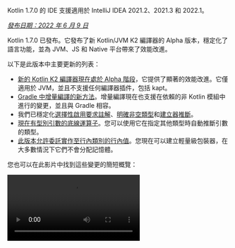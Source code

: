 [//]: # (title: Kotlin 1.7.0 有哪些新功能)

<tldr>
   <p>Kotlin 1.7.0 的 IDE 支援適用於 IntelliJ IDEA 2021.2、2021.3 和 2022.1。</p>
</tldr>

_[發布日期：2022 年 6 月 9 日](releases.md#release-details)_

Kotlin 1.7.0 已發布。它發布了新 Kotlin/JVM K2 編譯器的 Alpha 版本，穩定化了語言功能，並為 JVM、JS 和 Native 平台帶來了效能改進。

以下是此版本中主要更新的列表：

* [新的 Kotlin K2 編譯器現在處於 Alpha 階段](#new-kotlin-k2-compiler-for-the-jvm-in-alpha)，它提供了顯著的效能改進。它僅適用於 JVM，並且不支援任何編譯器插件，包括 kapt。
* [Gradle 中增量編譯的新方法](#a-new-approach-to-incremental-compilation)。增量編譯現在也支援在依賴的非 Kotlin 模組中進行的變更，並且與 Gradle 相容。
* 我們已穩定化[選擇性啟用要求註解](#stable-opt-in-requirements)、[明確非空類型](#stable-definitely-non-nullable-types)和[建立器推斷](#stable-builder-inference)。
* [現在有型別引數的底線運算子](#underscore-operator-for-type-arguments)。您可以使用它在指定其他類型時自動推斷引數的類型。
* [此版本允許委託實作至行內類別的行內值](#allow-implementation-by-delegation-to-an-inlined-value-of-an-inline-class)。您現在可以建立輕量級包裝器，在大多數情況下它們不會分配記憶體。

您也可以在此影片中找到這些變更的簡短概覽：

<video src="https://www.youtube.com/v/54WEfLKtCGk" title="Kotlin 1.7.0 有哪些新功能"/>

## 新的 Kotlin K2 編譯器現在處於 JVM 的 Alpha 階段

此 Kotlin 版本引入了新 Kotlin K2 編譯器的 **Alpha** 版本。新編譯器旨在加速新語言功能的開發，統一 Kotlin 支援的所有平台，帶來效能改進，並提供編譯器擴充的 API。

我們已經發布了一些關於我們新編譯器及其優勢的詳細說明：

* [新 Kotlin 編譯器的發展之路](https://www.youtube.com/watch?v=iTdJJq_LyoY)
* [K2 編譯器：頂層視圖](https://www.youtube.com/watch?v=db19VFLZqJM)

需要指出的是，K2 編譯器 Alpha 版本主要著重於效能改進，並且它僅適用於 JVM 專案。它不支援 Kotlin/JS、Kotlin/Native 或其他多平台專案，並且不支援任何編譯器插件，包括 [kapt](kapt.md)。

我們的基準測試顯示了在內部專案上的一些出色結果：

| 專案       | 當前 Kotlin 編譯器效能 | 新 K2 Kotlin 編譯器效能 | 效能提升 |
|---------------|--------------------------|-------------------------|------------|
| Kotlin        | 2.2 KLOC/s               | 4.8 KLOC/s              | ~ x2.2     |
| YouTrack      | 1.8 KLOC/s               | 4.2 KLOC/s              | ~ x2.3     |
| IntelliJ IDEA | 1.8 KLOC/s               | 3.9 KLOC/s              | ~ x2.2     |
| Space         | 1.2 KLOC/s               | 2.8 KLOC/s              | ~ x2.3     |

> KLOC/s 效能數字代表編譯器每秒處理數千行程式碼的數量。
>
> {style="tip"}

您可以在您的 JVM 專案中查看效能提升，並與舊編譯器的結果進行比較。要啟用 Kotlin K2 編譯器，請使用以下編譯器選項：

```bash
-Xuse-k2
```

此外，K2 編譯器[包含許多錯誤修正](https://youtrack.jetbrains.com/issues/KT?q=tag:%20FIR-preview-qa%20%23Resolved)。請注意，即使此列表中**狀態：開放**的議題實際上也已在 K2 中修復。

接下來的 Kotlin 版本將改進 K2 編譯器的穩定性並提供更多功能，敬請期待！

如果您在使用 Kotlin K2 編譯器時遇到任何效能問題，請[向我們的問題追蹤器回報](https://kotl.in/issue)。

## 語言

Kotlin 1.7.0 引入了對委託實作和型別引數新底線運算子的支援。它還穩定化了先前版本中作為預覽版引入的幾個語言功能：

* [委託實作至行內類別的行內值](#allow-implementation-by-delegation-to-an-inlined-value-of-an-inline-class)
* [型別引數的底線運算子](#underscore-operator-for-type-arguments)
* [穩定版建立器推斷](#stable-builder-inference)
* [穩定版選擇性啟用要求](#stable-opt-in-requirements)
* [穩定版明確非空類型](#stable-definitely-non-nullable-types)

### 允許委託實作至行內類別的行內值

如果您想為值或類別實例建立輕量級包裝器，則需要手動實作所有介面方法。委託實作解決了這個問題，但它在 1.7.0 之前不適用於行內類別。此限制已移除，因此您現在可以建立輕量級包裝器，在大多數情況下它們不會分配記憶體。

```kotlin
interface Bar {
    fun foo() = "foo"
}

@JvmInline
value class BarWrapper(val bar: Bar): Bar by bar

fun main() {
    val bw = BarWrapper(object: Bar {})
    println(bw.foo())
}
```

### 型別引數的底線運算子

Kotlin 1.7.0 引入了型別引數的底線運算子 `_`。您可以使用它在指定其他類型時自動推斷型別引數：

```kotlin
abstract class SomeClass<T> {
    abstract fun execute(): T
}

class SomeImplementation : SomeClass<String>() {
    override fun execute(): String = "Test"
}

class OtherImplementation : SomeClass<Int>() {
    override fun execute(): Int = 42
}

object Runner {
    inline fun <reified S: SomeClass<T>, T> run(): T {
        return S::class.java.getDeclaredConstructor().newInstance().execute()
    }
}

fun main() {
    // 因為 SomeImplementation 衍生自 SomeClass<String>，所以 T 被推斷為 String
    val s = Runner.run<SomeImplementation, _>()
    assert(s == "Test")

    // 因為 OtherImplementation 衍生自 SomeClass<Int>，所以 T 被推斷為 Int
    val n = Runner.run<OtherImplementation, _>()
    assert(n == 42)
}
```

> 您可以在變數清單中的任何位置使用底線運算子來推斷型別引數。
>
{style="note"}

### 穩定版建立器推斷

建立器推斷是一種特殊類型的型別推斷，在呼叫泛型建立器函數時非常有用。它有助於編譯器使用其 lambda 引數中其他呼叫的型別資訊來推斷呼叫的型別引數。

從 1.7.0 開始，如果常規型別推斷無法在不指定 `-Xenable-builder-inference` 編譯器選項的情況下獲得足夠的型別資訊，則建立器推斷將自動啟用，該選項在 [1.6.0 中引入](whatsnew16.md#changes-to-builder-inference)。

[了解如何編寫自訂泛型建立器](using-builders-with-builder-inference.md)。

### 穩定版選擇性啟用要求

[選擇性啟用要求](opt-in-requirements.md)現在是[穩定版](components-stability.md)，不需要額外的編譯器組態。

在 1.7.0 之前，選擇性啟用功能本身需要引數 `-opt-in=kotlin.RequiresOptIn` 以避免警告。現在不再需要此引數；但是，您仍然可以使用編譯器引數 `-opt-in` 來選擇性啟用其他註解、[一個模組](opt-in-requirements.md#opt-in-a-module)。

### 穩定版明確非空類型

在 Kotlin 1.7.0 中，明確非空類型已升級為[穩定版](components-stability.md)。它們在擴充泛型 Java 類別和介面時提供了更好的互通性。

您可以使用新語法 `T & Any` 在使用位置將泛型型別參數標記為明確非空。這種語法形式來自[交集類型](https://en.wikipedia.org/wiki/Intersection_type)的表示法，現在僅限於 `&` 左側帶有可空上限的型別參數和右側帶有非空 `Any` 的型別參數：

```kotlin
fun <T> elvisLike(x: T, y: T & Any): T & Any = x ?: y

fun main() {
    // 正常
    elvisLike<String>("", "").length
    // 錯誤：'null' 不能是非空類型的值
    elvisLike<String>("", null).length

    // 正常
    elvisLike<String?>(null, "").length
    // 錯誤：'null' 不能是非空類型的值
    elvisLike<String?>(null, null).length
}
```

在 [this KEEP](https://github.com/Kotlin/KEEP/blob/master/proposals/definitely-non-nullable-types.md) 中了解有關明確非空類型的更多資訊。

## Kotlin/JVM

此版本為 Kotlin/JVM 編譯器帶來了效能改進和一個新的編譯器選項。此外，函數式介面建構函式的可呼叫引用已變得穩定。請注意，從 1.7.0 開始，Kotlin/JVM 編譯的預設目標版本是 `1.8`。

* [編譯器效能最佳化](#compiler-performance-optimizations)
* [新編譯器選項：-Xjdk-release](#new-compiler-option-xjdk-release)
* [函數式介面建構函式的穩定可呼叫引用](#stable-callable-references-to-functional-interface-constructors)
* [已移除 JVM 目標版本 1.6](#removed-jvm-target-version-1-6)

### 編譯器效能最佳化

Kotlin 1.7.0 為 Kotlin/JVM 編譯器帶來了效能改進。根據我們的基準測試，與 Kotlin 1.6.0 相比，編譯時間[平均減少了 10%](https://youtrack.jetbrains.com/issue/KT-48233/Switching-to-JVM-IR-backend-increases-compilation-time-by-more-t#focus=Comments-27-6114542.0-0)。由於位元碼後處理的改進，大量使用行內函數的專案，例如[使用 `kotlinx.html` 的專案](https://youtrack.jetbrains.com/issue/KT-51416/Compilation-of-kotlinx-html-DSL-should-still-be-faster)，將會編譯得更快。

### 新編譯器選項：-Xjdk-release

Kotlin 1.7.0 引入了一個新的編譯器選項 `-Xjdk-release`。此選項類似於 [javac 的命令列 `--release` 選項](http://openjdk.java.net/jeps/247)。`-Xjdk-release` 選項控制目標位元碼版本，並將類別路徑中 JDK 的 API 限制為指定的 Java 版本。例如，`kotlinc -Xjdk-release=1.8` 將不允許引用 `java.lang.Module`，即使依賴項中的 JDK 版本是 9 或更高版本。

> 此選項[不保證](https://youtrack.jetbrains.com/issue/KT-29974)對每個 JDK 發行版都有效。
>
{style="note"}

請在[此 YouTrack 議題](https://youtrack.jetbrains.com/issue/KT-29974/Add-a-compiler-option-Xjdk-release-similar-to-javac-s-release-to)中留下您的回饋。

### 函數式介面建構函式的穩定可呼叫引用

函數式介面建構函式的[可呼叫引用](reflection.md#callable-references)現在是[穩定版](components-stability.md)。了解如何[遷移](fun-interfaces.md#migration-from-an-interface-with-constructor-function-to-a-functional-interface)從帶有建構函式函數的介面到使用可呼叫引用的函數式介面。

請在 [YouTrack](https://youtrack.jetbrains.com/newissue?project=kt) 中報告您發現的任何問題。

### 已移除 JVM 目標版本 1.6

Kotlin/JVM 編譯的預設目標版本是 `1.8`。`1.6` 目標已移除。

請遷移到 JVM 目標 1.8 或更高版本。了解如何更新 JVM 目標版本適用於：

* [Gradle](gradle-compiler-options.md#attributes-specific-to-jvm)
* [Maven](maven.md#attributes-specific-to-jvm)
* [命令列編譯器](compiler-reference.md#jvm-target-version)

## Kotlin/Native

Kotlin 1.7.0 包含了對 Objective-C 和 Swift 互通性的變更，並穩定化了先前版本中引入的功能。它還為新記憶體管理器帶來了效能改進以及其他更新：

* [新記憶體管理器的效能改進](#performance-improvements-for-the-new-memory-manager)
* [與 JVM 和 JS IR 後端的統一編譯器插件 ABI](#unified-compiler-plugin-abi-with-jvm-and-js-ir-backends)
* [支援獨立 Android 可執行檔](#support-for-standalone-android-executables)
* [與 Swift async/await 的互通性：返回 Void 而不是 KotlinUnit](#interop-with-swift-async-await-returning-void-instead-of-kotlinunit)
* [禁止透過 Objective-C 橋接器傳遞未宣告的例外](#prohibited-undeclared-exceptions-through-objective-c-bridges)
* [改進的 CocoaPods 整合](#improved-cocoapods-integration)
* [覆寫 Kotlin/Native 編譯器下載 URL](#overriding-the-kotlin-native-compiler-download-url)

### 新記憶體管理器的效能改進

> 新的 Kotlin/Native 記憶體管理器處於 [Alpha](components-stability.md) 階段。
> 它可能在未來發生不相容的變更並需要手動遷移。
> 我們非常感謝您在 [YouTrack](https://youtrack.jetbrains.com/issue/KT-48525) 中提供回饋。
>
{style="note"}

新記憶體管理器仍處於 Alpha 階段，但它正在成為[穩定版](components-stability.md)。此版本為新記憶體管理器帶來了顯著的效能改進，尤其是在垃圾回收 (GC) 方面。具體來說，在 [1.6.20 中引入](whatsnew1620.md)的清掃階段並行實作現在預設啟用。這有助於減少應用程式因 GC 暫停的時間。新的 GC 排程器在選擇 GC 頻率方面表現更好，尤其對於較大的堆。

此外，我們特別優化了偵錯二進位檔，確保在記憶體管理器的實作程式碼中使用了適當的優化等級和連結時優化。這有助於我們在基準測試中將偵錯二進位檔的執行時間提高了約 30%。

嘗試在您的專案中使用新的記憶體管理器，看看它是如何運作的，並在 [YouTrack](https://youtrack.jetbrains.com/issue/KT-48525) 中與我們分享您的回饋。

### 與 JVM 和 JS IR 後端的統一編譯器插件 ABI

從 Kotlin 1.7.0 開始，Kotlin 多平台 Gradle 插件預設使用 Kotlin/Native 的可嵌入編譯器 Jar。此[功能在 1.6.0 中作為實驗性功能宣布](whatsnew16.md#unified-compiler-plugin-abi-with-jvm-and-js-ir-backends)，現在它已穩定且可使用。

這項改進對於函式庫作者來說非常方便，因為它改進了編譯器插件開發體驗。在此版本之前，您必須為 Kotlin/Native 提供單獨的構件，但現在您可以為 Native 和其他支援的平台使用相同的編譯器插件構件。

> 此功能可能需要插件開發人員對其現有插件採取遷移步驟。
>
> 了解如何在此 [YouTrack 議題](https://youtrack.jetbrains.com/issue/KT-48595)中準備您的插件以進行更新。
>
{style="warning"}

### 支援獨立 Android 可執行檔

Kotlin 1.7.0 為為 Android Native 目標產生標準可執行檔提供了全面支援。它[在 1.6.20 中引入](whatsnew1620.md#support-for-standalone-android-executables)，現在預設啟用。

如果您想回復到 Kotlin/Native 產生共用函式庫的先前行為，請使用以下設定：

```kotlin
binaryOptions["androidProgramType"] = "nativeActivity"
```

### 與 Swift async/await 的互通性：返回 Void 而不是 KotlinUnit

Kotlin `suspend` 函數現在在 Swift 中返回 `Void` 類型而不是 `KotlinUnit`。這是與 Swift 的 `async`/`await` 互通性改進的結果。此功能[在 1.6.20 中引入](whatsnew1620.md#interop-with-swift-async-await-returning-void-instead-of-kotlinunit)，此版本預設啟用此行為。

您不再需要使用 `kotlin.native.binary.unitSuspendFunctionObjCExport=proper` 屬性來為此類函數返回正確的類型。

### 禁止透過 Objective-C 橋接器傳遞未宣告的例外

當您從 Swift/Objective-C 程式碼呼叫 Kotlin 程式碼（反之亦然），並且此程式碼拋出例外時，它應該由發生例外的程式碼處理，除非您明確允許透過適當的轉換在語言之間轉發例外（例如，使用 `@Throws` 註解）。

以前，Kotlin 有另一種無意中的行為，即未宣告的例外在某些情況下可能會從一種語言「洩漏」到另一種語言。Kotlin 1.7.0 修復了這個問題，現在此類情況會導致程式終止。

因此，例如，如果您在 Kotlin 中有一個 `{ throw Exception() }` lambda 並從 Swift 中呼叫它，在 Kotlin 1.7.0 中，一旦例外到達 Swift 程式碼，它將立即終止。在以前的 Kotlin 版本中，此類例外可能會洩漏到 Swift 程式碼。

`@Throws` 註解繼續像以前一樣工作。

### 改進的 CocoaPods 整合

從 Kotlin 1.7.0 開始，如果您想在專案中整合 CocoaPods，您不再需要安裝 `cocoapods-generate` 插件。

以前，您需要安裝 CocoaPods 依賴管理器和 `cocoapods-generate` 插件才能使用 CocoaPods，例如，在 Kotlin 多平台行動專案中處理 [iOS 依賴項](https://www.jetbrains.com/help/kotlin-multiplatform-dev/multiplatform-ios-dependencies.html#with-cocoapods)。

現在設定 CocoaPods 整合更容易，我們解決了 `cocoapods-generate` 無法安裝在 Ruby 3 及更高版本上的問題。現在也支援在 Apple M1 上運作更好的最新 Ruby 版本。

了解如何設定[初始 CocoaPods 整合](https://www.jetbrains.com/help/kotlin-multiplatform-dev/multiplatform-cocoapods-overview.html#set-up-an-environment-to-work-with-cocoapods)。

### 覆寫 Kotlin/Native 編譯器下載 URL

從 Kotlin 1.7.0 開始，您可以自訂 Kotlin/Native 編譯器的下載 URL。當 CI 上的外部連結被禁止時，這非常有用。

要覆寫預設基本 URL `https://download.jetbrains.com/kotlin/native/builds`，請使用以下 Gradle 屬性：

```none
kotlin.native.distribution.baseDownloadUrl=https://example.com
```

> 下載器會將原生版本和目標作業系統附加到此基本 URL，以確保它下載實際的編譯器發行版。
>
{style="note"}

## Kotlin/JS

Kotlin/JS 正在對 [JS IR 編譯器後端](js-ir-compiler.md)進行進一步改進，以及其他可以改善您的開發體驗的更新：

* [新 IR 後端的效能改進](#performance-improvements-for-the-new-ir-backend)
* [使用 IR 時成員名稱的最小化](#minification-for-member-names-when-using-ir)
* [透過 IR 後端中的 polyfills 支援舊版瀏覽器](#support-for-older-browsers-via-polyfills-in-the-ir-backend)
* [從 js 表達式動態載入 JavaScript 模組](#dynamically-load-javascript-modules-from-js-expressions)
* [為 JavaScript 測試執行器指定環境變數](#specify-environment-variables-for-javascript-test-runners)

### 新 IR 後端的效能改進

此版本有一些主要的更新，應能改善您的開發體驗：

* Kotlin/JS 的增量編譯效能已顯著改進。構建 JS 專案所需時間更少。現在，在許多情況下，增量重建的效能應該與舊版後端大致相同。
* Kotlin/JS 最終捆綁包所需空間更少，因為我們顯著縮小了最終構件的大小。我們測量了某些大型專案的生產捆綁包大小比舊版後端減少了高達 20%。
* 介面的類型檢查已數量級地改進。
* Kotlin 產生更高品質的 JS 程式碼。

### 使用 IR 時成員名稱的最小化

Kotlin/JS IR 編譯器現在利用其關於 Kotlin 類別和函數之間關係的內部資訊，應用更有效的最小化，縮短函數、屬性和類別的名稱。這會縮小最終捆綁的應用程式。

這種最小化類型在您以生產模式構建 Kotlin/JS 應用程式時自動應用，並且預設啟用。要禁用成員名稱最小化，請使用 `-Xir-minimized-member-names` 編譯器標誌：

```kotlin
kotlin {
    js(IR) {
        compilations.all {
            compileKotlinTask.kotlinOptions.freeCompilerArgs += listOf("-Xir-minimized-member-names=false")
        }
    }
}
```

### 透過 IR 後端中的 polyfills 支援舊版瀏覽器

Kotlin/JS 的 IR 編譯器後端現在包含與舊版後端相同的 polyfills。這使得使用新編譯器編譯的程式碼可以在不支援 Kotlin 標準函式庫使用的所有 ES2015 方法的舊版瀏覽器中執行。只有專案實際使用的那些 polyfills 會包含在最終捆綁包中，這最大限度地減少了它們對捆綁包大小的潛在影響。

此功能在使用 IR 編譯器時預設啟用，您無需進行配置。

### 從 js 表達式動態載入 JavaScript 模組

在使用 JavaScript 模組時，大多數應用程式使用靜態導入，其使用已透過 [JavaScript 模組整合](js-modules.md)涵蓋。然而，Kotlin/JS 缺少一種機制來在應用程式中於執行時動態載入 JavaScript 模組。

從 Kotlin 1.7.0 開始，JavaScript 的 `import` 陳述式在 `js` 區塊中得到支援，允許您在執行時動態將套件引入您的應用程式：

```kotlin
val myPackage = js("import('my-package')")
```

### 為 JavaScript 測試執行器指定環境變數

為了調整 Node.js 套件解析或將外部資訊傳遞給 Node.js 測試，您現在可以指定 JavaScript 測試執行器使用的環境變數。要定義環境變數，請在建置腳本的 `testTask` 區塊中使用帶有鍵值對的 `environment()` 函數：

```kotlin
kotlin {
    js {
        nodejs {
            testTask {
                environment("key", "value")
            }
        }
    }
}
```

## 標準函式庫

在 Kotlin 1.7.0 中，標準函式庫收到了一系列變更和改進。它們引入了新功能，穩定化了實驗性功能，並統一了 Native、JS 和 JVM 命名捕獲群組的支援：

* [min() 和 max() 集合函數返回非空值](#min-and-max-collection-functions-return-as-non-nullable)
* [特定索引處的正規表達式匹配](#regular-expression-matching-at-specific-indices)
* [擴展對先前語言和 API 版本的支援](#extended-support-for-previous-language-and-api-versions)
* [透過反射存取註解](#access-to-annotations-via-reflection)
* [穩定版深度遞迴函數](#stable-deep-recursive-functions)
* [基於行內類別的預設時間來源時間標記](#time-marks-based-on-inline-classes-for-default-time-source)
* [Java Optional 的新實驗性擴展函數](#new-experimental-extension-functions-for-java-optionals)
* [JS 和 Native 中對命名捕獲群組的支援](#support-for-named-capturing-groups-in-js-and-native)

### min() 和 max() 集合函數返回非空值

在 [Kotlin 1.4.0](whatsnew14.md) 中，我們將 `min()` 和 `max()` 集合函數重新命名為 `minOrNull()` 和 `maxOrNull()`。這些新名稱更好地反映了它們的行為 — 如果接收器集合為空則返回 null。它還有助於使函數行為與整個 Kotlin 集合 API 中使用的命名慣例保持一致。

`minBy()`、`maxBy()`、`minWith()` 和 `maxWith()` 也是如此，它們都在 Kotlin 1.4.0 中獲得了其 *OrNull() 同義詞。受此變更影響的舊函數已逐步棄用。

Kotlin 1.7.0 重新引入了原始函數名稱，但帶有非空返回類型。新的 `min()`、`max()`、`minBy()`、`maxBy()`、`minWith()` 和 `maxWith()` 函數現在嚴格返回集合元素或拋出例外。

```kotlin
fun main() {
    val numbers = listOf<Int>()
    println(numbers.maxOrNull()) // "null"
    println(numbers.max()) // "Exception in... Collection is empty."
}
```

### 特定索引處的正規表達式匹配

在 [1.5.30 中引入](whatsnew1530.md#matching-with-regex-at-a-particular-position)的 `Regex.matchAt()` 和 `Regex.matchesAt()` 函數現在是穩定版。它們提供了一種檢查正規表達式是否在 `String` 或 `CharSequence` 中的特定位置具有精確匹配的方法。

`matchesAt()` 檢查匹配並返回布林結果：

```kotlin
fun main() {
    val releaseText = "Kotlin 1.7.0 is on its way!"
    // 正規表達式：一位數字，點，一位數字，點，一位或多位數字
    val versionRegex = "\\d[.]\\d[.]\\d+".toRegex()

    println(versionRegex.matchesAt(releaseText, 0)) // "false"
    println(versionRegex.matchesAt(releaseText, 7)) // "true"
}
```

`matchAt()` 如果找到匹配則返回匹配，否則返回 `null`：

```kotlin
fun main() {
    val releaseText = "Kotlin 1.7.0 is on its way!"
    val versionRegex = "\\d[.]\\d[.]\\d+".toRegex()

    println(versionRegex.matchAt(releaseText, 0)) // "null"
    println(versionRegex.matchAt(releaseText, 7)?.value) // "1.7.0"
}
```

我們非常感謝您對此 [YouTrack 議題](https://youtrack.jetbrains.com/issue/KT-34021)的回饋。

### 擴展對先前語言和 API 版本的支援

為了支援函式庫作者開發旨在可在廣泛的舊版 Kotlin 中使用的函式庫，並解決主要 Kotlin 版本發布頻率增加的問題，我們擴展了對先前語言和 API 版本的支援。

透過 Kotlin 1.7.0，我們支援三個而不是兩個先前的語言和 API 版本。這意味著 Kotlin 1.7.0 支援開發目標為 Kotlin 1.4.0 或更低版本的函式庫。有關向下相容性的更多資訊，請參閱[相容性模式](compatibility-modes.md)。

### 透過反射存取註解

首次[在 1.6.0 中引入](whatsnew16.md#repeatable-annotations-with-runtime-retention-for-1-8-jvm-target)的 [`KAnnotatedElement.findAnnotations()`](https://kotlinlang.org/api/latest/jvm/stdlib/kotlin.reflect.full/find-annotations.html) 擴展函數現在是[穩定版](components-stability.md)。這個[反射](reflection.md)函數返回元素上給定類型的所有註解，包括單獨應用和重複的註解。

```kotlin
@Repeatable
annotation class Tag(val name: String)

@Tag("First Tag")
@Tag("Second Tag")
fun taggedFunction() {
    println("I'm a tagged function!")
}

fun main() {
    val x = ::taggedFunction
    val foo = x as KAnnotatedElement
    println(foo.findAnnotations<Tag>()) // [@Tag(name=First Tag), @Tag(name=Second Tag)]
}
```

### 穩定版深度遞迴函數

深度遞迴函數自 [Kotlin 1.4.0](https://blog.jetbrains.com/kotlin/2020/07/kotlin-1-4-rc-debugging-coroutines/#Defining_deep_recursive_functions_using_coroutines) 以來一直作為實驗性功能提供，現在它們在 Kotlin 1.7.0 中是[穩定版](components-stability.md)。使用 `DeepRecursiveFunction`，您可以定義一個將其堆疊保留在堆上而不是使用實際呼叫堆疊的函數。這允許您執行非常深的遞迴計算。要呼叫深度遞迴函數，請 `invoke` 它。

在此範例中，深度遞迴函數用於遞迴計算二元樹的深度。即使此範例函數遞迴呼叫自身 100,000 次，也不會拋出 `StackOverflowError`：

```kotlin
class Tree(val left: Tree?, val right: Tree?)

val calculateDepth = DeepRecursiveFunction<Tree?, Int> { t ->
    if (t == null) 0 else maxOf(
        callRecursive(t.left),
        callRecursive(t.right)
    ) + 1
}

fun main() {
    // 產生深度為 100_000 的樹
    val deepTree = generateSequence(Tree(null, null)) { prev ->
        Tree(prev, null)
    }.take(100_000).last()

    println(calculateDepth(deepTree)) // 100000
}
```

考慮在您的程式碼中使用深度遞迴函數，如果您的遞迴深度超過 1000 次呼叫。

### 基於行內類別的預設時間來源時間標記

Kotlin 1.7.0 透過將 `TimeSource.Monotonic` 返回的時間標記變更為行內值類別來改進時間測量功能的效能。這意味著呼叫 `markNow()`、`elapsedNow()`、`measureTime()` 和 `measureTimedValue()` 等函數不會為其 `TimeMark` 實例分配包裝器類別。特別是當測量屬於熱路徑的程式碼片段時，這有助於最大程度地減少測量對效能的影響：

```kotlin
@OptIn(ExperimentalTime::class)
fun main() {
    val mark = TimeSource.Monotonic.markNow() // 返回的 `TimeMark` 是行內類別
    val elapsedDuration = mark.elapsedNow()
}
```

> 此最佳化僅在靜態已知取得 `TimeMark` 的時間來源為 `TimeSource.Monotonic` 時才可用。
>
{style="note"}

### Java Optional 的新實驗性擴展函數

Kotlin 1.7.0 附帶了新的便利函數，可簡化在 Java 中使用 `Optional` 類別。這些新函數可用於解包和轉換 JVM 上的可選物件，並有助於使 Java API 的使用更簡潔。

`getOrNull()`、`getOrDefault()` 和 `getOrElse()` 擴展函數允許您在 `Optional` 存在時獲取其值。否則，您將分別獲得 `null`、預設值或由函數返回的值：

```kotlin
val presentOptional = Optional.of("I'm here!")

println(presentOptional.getOrNull())
// "I'm here!"

val absentOptional = Optional.empty<String>()

println(absentOptional.getOrNull())
// null
println(absentOptional.getOrDefault("Nobody here!"))
// "Nobody here!"
println(absentOptional.getOrElse {
    println("Optional was absent!")
    "Default value!"
})
// "Optional was absent!"
// "Default value!"
```

`toList()`、`toSet()` 和 `asSequence()` 擴展函數將存在的 `Optional` 值轉換為列表、集合或序列，否則返回空集合。`toCollection()` 擴展函數將 `Optional` 值附加到已存在的目標集合：

```kotlin
val presentOptional = Optional.of("I'm here!")
val absentOptional = Optional.empty<String>()
println(presentOptional.toList() + "," + absentOptional.toList())
// ["I'm here!"], []
println(presentOptional.toSet() + "," + absentOptional.toSet())
// ["I'm here!"], []
val myCollection = mutableListOf<String>()
absentOptional.toCollection(myCollection)
println(myCollection)
// []
presentOptional.toCollection(myCollection)
println(myCollection)
// ["I'm here!"]
val list = listOf(presentOptional, absentOptional).flatMap { it.asSequence() }
println(list)
// ["I'm here!"]
```

這些擴展函數在 Kotlin 1.7.0 中作為實驗性功能引入。您可以在 [this KEEP](https://github.com/Kotlin/KEEP/pull/291) 中了解有關 `Optional` 擴展的更多資訊。一如既往，我們歡迎您在 [Kotlin 問題追蹤器](https://kotl.in/issue)中提供回饋。

### JS 和 Native 中對命名捕獲群組的支援

從 Kotlin 1.7.0 開始，命名捕獲群組不僅在 JVM 上受支援，而且在 JS 和 Native 平台上也受支援。

要為捕獲群組命名，請在您的正規表達式中使用 `(?<name>group)` 語法。要獲取群組匹配的文本，請呼叫新引入的 [`MatchGroupCollection.get()`](https://kotlinlang.org/api/latest/jvm/stdlib/kotlin.text/get.html) 函數並傳遞群組名稱。

#### 按名稱檢索匹配群組值

考慮這個用於匹配城市座標的範例。要獲取正規表達式匹配的群組集合，請使用 [`groups`](https://kotlinlang.org/api/latest/jvm/stdlib/kotlin.text/-match-result/groups.html)。比較按其編號 (索引) 和按其名稱使用 `value` 檢索群組內容：

```kotlin
fun main() {
    val regex = "\\b(?<city>[A-Za-z\\s]+),\\s(?<state>[A-Z]{2}):\\s(?<areaCode>[0-9]{3})\\b".toRegex()
    val input = "Coordinates: Austin, TX: 123"
    val match = regex.find(input)!!
    println(match.groups["city"]?.value) // "Austin" — 按名稱
    println(match.groups[2]?.value) // "TX" — 按編號
}
```

#### 命名反向引用

您現在還可以在反向引用群組時使用群組名稱。反向引用匹配之前由捕獲群組匹配的相同文本。為此，請在您的正規表達式中使用 `\k<name>` 語法：

```kotlin
fun backRef() {
    val regex = "(?<title>\\w+), yes \\k<title>".toRegex()
    val match = regex.find("Do you copy? Sir, yes Sir!")!!
    println(match.value) // "Sir, yes Sir"
    println(match.groups["title"]?.value) // "Sir"
}
```

#### 替換表達式中的命名群組

命名群組引用可用於替換表達式。考慮 [`replace()`](https://kotlinlang.org/api/latest/jvm/stdlib/kotlin.text/-regex/replace.html) 函數，它將輸入中指定正規表達式的所有出現替換為替換表達式，以及 [`replaceFirst()`](https://kotlinlang.org/api/latest/jvm/stdlib/kotlin.text/-regex/replace-first.html) 函數，它僅替換第一個匹配。

替換字串中 `${name}` 的出現將替換為與帶指定名稱的捕獲群組對應的子序列。您可以比較按名稱和索引的群組引用中的替換：

```kotlin
fun dateReplace() {
    val dateRegex = Regex("(?<dd>\\d{2})-(?<mm>\\d{2})-(?<yyyy>\\d{4})")
    val input = "Date of birth: 27-04-2022"
    println(dateRegex.replace(input, "\${yyyy}-\${mm}-\${dd}")) // "Date of birth: 2022-04-27" — 按名稱
    println(dateRegex.replace(input, "\$3-\$2-\$1")) // "Date of birth: 2022-04-27" — 按編號
}
```

## Gradle

此版本引入了新的建置報告、對 Gradle 插件變體的支援、kapt 中的新統計資料等等：

* [增量編譯的新方法](#a-new-approach-to-incremental-compilation)
* [追蹤編譯器效能的新建置報告](#build-reports-for-kotlin-compiler-tasks)
* [Gradle 和 Android Gradle 插件的最低支援版本變更](#bumping-minimum-supported-versions)
* [支援 Gradle 插件變體](#support-for-gradle-plugin-variants)
* [Kotlin Gradle 插件 API 中的更新](#updates-in-the-kotlin-gradle-plugin-api)
* [透過插件 API 提供 sam-with-receiver 插件](#the-sam-with-receiver-plugin-is-available-via-the-plugins-api)
* [編譯任務中的變更](#changes-in-compile-tasks)
* [kapt 中每個註解處理器產生檔案的新統計資料](#statistics-of-generated-files-by-each-annotation-processor-in-kapt)
* [kotlin.compiler.execution.strategy 系統屬性的棄用](#deprecation-of-the-kotlin-compiler-execution-strategy-system-property)
* [移除棄用選項、方法和插件](#removal-of-deprecated-options-methods-and-plugins)

### 增量編譯的新方法

> 增量編譯的新方法是[實驗性](components-stability.md)的。它可能隨時被移除或更改。
> 需要選擇性啟用 (請參閱下面的詳細資訊)。我們鼓勵您僅將其用於評估目的，我們非常感謝您在 [YouTrack](https://youtrack.jetbrains.com/issues/KT) 中提供回饋。
>
{style="warning"}

在 Kotlin 1.7.0 中，我們重新設計了跨模組變更的增量編譯。現在，增量編譯也支援在依賴的非 Kotlin 模組中進行的變更，並且與 [Gradle 建置快取](https://docs.gradle.org/current/userguide/build_cache.html)相容。編譯避免的支援也得到了改進。

如果您使用建置快取或經常在非 Kotlin Gradle 模組中進行變更，我們預計您將從這種新方法中獲得最顯著的效益。我們對 `kotlin-gradle-plugin` 模組的 Kotlin 專案測試顯示，快取命中後的變更改進超過 80%。

要嘗試這種新方法，請在 `gradle.properties` 中設定以下選項：

```none
kotlin.incremental.useClasspathSnapshot=true
```

> 增量編譯的新方法目前僅適用於 Gradle 建置系統中的 JVM 後端。
>
{style="note"}

在[這篇部落格文章](https://blog.jetbrains.com/kotlin/2022/07/a-new-approach-to-incremental-compilation-in-kotlin/)中了解增量編譯新方法的底層實作方式。

我們的計劃是穩定化這項技術並新增對其他後端（例如 JS）和建置系統的支援。我們非常感謝您在 [YouTrack](https://youtrack.jetbrains.com/issues/KT) 中報告您在此編譯方案中遇到的任何問題或奇怪行為。謝謝！

Kotlin 團隊非常感謝 [Ivan Gavrilovic](https://github.com/gavra0)、[Hung Nguyen](https://github.com/hungvietnguyen)、[Cédric Champeau](https://github.com/melix) 和其他外部貢獻者的幫助。

### 追蹤編譯器效能的新建置報告

> Kotlin 建置報告是[實驗性](components-stability.md)的。它們可能隨時被移除或更改。
> 需要選擇性啟用 (請參閱下面的詳細資訊)。僅將它們用於評估目的。我們非常感謝您在 [YouTrack](https://youtrack.jetbrains.com/issues/KT) 中提供對它們的回饋。
>
{style="warning"}

Kotlin 1.7.0 引入了有助於追蹤編譯器效能的建置報告。報告包含不同編譯階段的持續時間以及編譯無法增量的原因。

當您想調查編譯器任務的問題時，建置報告非常有用，例如：

* 當 Gradle 建置耗時過多，並且您想了解效能不佳的根本原因時。
* 當同一專案的編譯時間不同，有時需要幾秒鐘，有時需要幾分鐘時。

要啟用建置報告，請在 `gradle.properties` 中宣告儲存建置報告輸出的位置：

```none
kotlin.build.report.output=file
```

以下值（及其組合）可用：

* `file` 將建置報告儲存在本機檔案中。
* `build_scan` 將建置報告儲存在 [build scan](https://scans.gradle.com/) 的 `custom values` 部分。

  > Gradle Enterprise 插件限制自訂值的數量及其長度。在大型專案中，某些值可能會遺失。
  >
  {style="note"}

* `http` 使用 HTTP(S) 發佈建置報告。POST 方法以 JSON 格式傳送指標。資料可能會因版本而異。您可以在 [Kotlin 儲存庫](https://github.com/JetBrains/kotlin/blob/master/libraries/tools/kotlin-gradle-plugin/src/common/kotlin/org/jetbrains/kotlin/gradle/report/data/GradleCompileStatisticsData.kt)中查看傳送資料的當前版本。

有兩種常見情況，分析長時間執行編譯的建置報告可以幫助您解決：

* 建置不是增量的。分析原因並解決潛在問題。
* 建置是增量的，但耗時過多。嘗試重新組織原始碼檔案 — 分割大檔案，將單獨的類別儲存在不同檔案中，重構大型類別，在不同檔案中宣告頂層函數等等。

在[這篇部落格文章](https://blog.jetbrains.com/kotlin/2022/06/introducing-kotlin-build-reports/)中了解有關新建置報告的更多資訊。

歡迎您嘗試在您的基礎設施中使用建置報告。如果您有任何回饋，遇到任何問題，或想提出改進建議，請隨時在我們的[問題追蹤器](https://youtrack.jetbrains.com/newIssue)中報告。謝謝！

### Gradle 和 Android Gradle 插件的最低支援版本變更

從 Kotlin 1.7.0 開始，最低支援的 Gradle 版本是 6.7.1。我們不得不[提高版本](https://youtrack.jetbrains.com/issue/KT-49733/Bump-minimal-supported-Gradle-version-to-6-7-1)以支援 [Gradle 插件變體](#support-for-gradle-plugin-variants)和新的 Gradle API。未來，由於 Gradle 插件變體功能，我們不應該再像以前那樣頻繁地提高最低支援版本。

此外，最低支援的 Android Gradle 插件版本現在是 3.6.4。

### 支援 Gradle 插件變體

Gradle 7.0 為 Gradle 插件作者引入了一項新功能 — [帶變體的插件](https://docs.gradle.org/7.0/userguide/implementing_gradle_plugins.html#plugin-with-variants)。此功能使得在新增對新 Gradle 功能的支援的同時，更容易維護與 7.1 以下 Gradle 版本的相容性。了解有關 [Gradle 中變體選擇](https://docs.gradle.org/current/userguide/variant_model.html)的更多資訊。

透過 Gradle 插件變體，我們可以為不同的 Gradle 版本發布不同的 Kotlin Gradle 插件變體。目標是在 `main` 變體中支援基本 Kotlin 編譯，這對應於 Gradle 的最舊支援版本。每個變體將具有來自相應版本的 Gradle 功能實作。最新的變體將支援最廣泛的 Gradle 功能集。透過這種方法，我們可以擴展對功能有限的舊版 Gradle 的支援。

目前，Kotlin Gradle 插件只有兩種變體：

* `main` 適用於 Gradle 6.7.1–6.9.3 版
* `gradle70` 適用於 Gradle 7.0 及更高版本

在未來的 Kotlin 版本中，我們可能會增加更多。

要檢查您的建置使用哪個變體，請啟用 [`--info` 記錄級別](https://docs.gradle.org/current/userguide/logging.html#sec:choosing_a_log_level)並在輸出中查找以 `Using Kotlin Gradle plugin` 開頭的字串，例如 `Using Kotlin Gradle plugin main variant`。

> 以下是一些 Gradle 中變體選擇已知問題的解決方法：
> * [pluginManagement 中的 ResolutionStrategy 不適用於多變體插件](https://github.com/gradle/gradle/issues/20545)
> * [當插件作為 `buildSrc` 通用依賴項添加時，插件變體被忽略](https://github.com/gradle/gradle/issues/20847)
>
{style="note"}

請在[此 YouTrack 議題](https://youtrack.jetbrains.com/issue/KT-49227/Support-Gradle-plugins-variants)中留下您的回饋。

### Kotlin Gradle 插件 API 中的更新

Kotlin Gradle 插件 API 構件收到了一些改進：

* 新增了帶有使用者可配置輸入的 Kotlin/JVM 和 Kotlin/kapt 任務的介面。
* 新增了 `KotlinBasePlugin` 介面，所有 Kotlin 插件都繼承自它。當您想在應用任何 Kotlin Gradle 插件（JVM、JS、多平台、Native 和其他平台）時觸發一些組態動作時，請使用此介面：

  ```kotlin
  project.plugins.withType<org.jetbrains.kotlin.gradle.plugin.KotlinBasePlugin>() {
      // 在此處配置您的動作
  }
  ```
  您可以[在此 YouTrack 議題](https://youtrack.jetbrains.com/issue/KT-48008/Consider-offering-a-KotlinBasePlugin)中留下關於 `KotlinBasePlugin` 的回饋。

* 我們為 Android Gradle 插件奠定了基礎，以便在自身內部配置 Kotlin 編譯，這意味著您無需將 Kotlin Android Gradle 插件新增到您的建置中。
  請關注 [Android Gradle 插件發布公告](https://developer.android.com/studio/releases/gradle-plugin)以了解新增的支援並嘗試一下！

### 透過插件 API 提供 sam-with-receiver 插件

[sam-with-receiver 編譯器插件](sam-with-receiver-plugin.md)現在可透過 [Gradle 插件 DSL](https://docs.gradle.org/current/userguide/plugins.html#sec:plugins_block) 取得：

```kotlin
plugins {
    id("org.jetbrains.kotlin.plugin.sam.with.receiver") version "$kotlin_version"
}
```

### 編譯任務中的變更

此版本中編譯任務收到了大量變更：

* Kotlin 編譯任務不再繼承 Gradle 的 `AbstractCompile` 任務。它們僅繼承 `DefaultTask`。
* `AbstractCompile` 任務具有 `sourceCompatibility` 和 `targetCompatibility` 輸入。由於不再繼承 `AbstractCompile` 任務，這些輸入在 Kotlin 使用者腳本中不再可用。
* `SourceTask.stableSources` 輸入不再可用，您應該使用 `sources` 輸入。`setSource(...)` 方法仍然可用。
* 所有編譯任務現在都使用 `libraries` 輸入來表示編譯所需的函式庫列表。`KotlinCompile` 任務仍然具有棄用的 Kotlin 屬性 `classpath`，該屬性將在未來版本中移除。
* 編譯任務仍然實作 `PatternFilterable` 介面，該介面允許過濾 Kotlin 原始碼。`sourceFilesExtensions` 輸入已移除，改為使用 `PatternFilterable` 方法。
* 棄用的 `Gradle destinationDir: File` 輸出已替換為 `destinationDirectory: DirectoryProperty` 輸出。
* Kotlin/Native `AbstractNativeCompile` 任務現在繼承 `AbstractKotlinCompileTool` 基底類別。這是將 Kotlin/Native 建置工具整合到所有其他工具的初步步驟。

請在[此 YouTrack 議題](https://youtrack.jetbrains.com/issue/KT-32805)中留下您的回饋。

### kapt 中每個註解處理器產生檔案的新統計資料

`kotlin-kapt` Gradle 插件已經[報告每個處理器的效能統計資料](https://github.com/JetBrains/kotlin/pull/4280)。從 Kotlin 1.7.0 開始，它還可以報告每個註解處理器產生檔案數量的統計資料。

這對於追蹤建置中是否存在未使用的註解處理器非常有用。您可以使用產生的報告來查找觸發不必要註解處理器的模組，並更新模組以防止此情況。

分兩步啟用統計資料：

* 在您的 `build.gradle.kts` 中將 `showProcessorStats` 標誌設定為 `true`：

  ```kotlin
  kapt {
      showProcessorStats = true
  }
  ```

* 在您的 `gradle.properties` 中將 `kapt.verbose` Gradle 屬性設定為 `true`：
  
  ```none
  kapt.verbose=true
  ```

> 您也可以透過[命令列選項 `verbose`](kapt.md#use-in-cli) 啟用詳細輸出。
>
{style="note"}

統計資料將以 `info` 等級顯示在日誌中。您將看到 `Annotation processor stats:` 行，其後是每個註解處理器的執行時間統計資料。在這些行之後，將有 `Generated files report:` 行，其後是每個註解處理器產生檔案數量的統計資料。例如：

```text
[INFO] Annotation processor stats:
[INFO] org.mapstruct.ap.MappingProcessor: total: 290 ms, init: 1 ms, 3 round(s): 289 ms, 0 ms, 0 ms
[INFO] Generated files report:
[INFO] org.mapstruct.ap.MappingProcessor: total sources: 2, sources per round: 2, 0, 0
```

請在[此 YouTrack 議題](https://youtrack.jetbrains.com/issue/KT-51132/KAPT-Support-reporting-the-number-of-generated-files-by-each-ann)中留下您的回饋。

### kotlin.compiler.execution.strategy 系統屬性的棄用

Kotlin 1.6.20 引入了[用於定義 Kotlin 編譯器執行策略的新屬性](whatsnew1620.md#properties-for-defining-kotlin-compiler-execution-strategy)。在 Kotlin 1.7.0 中，舊系統屬性 `kotlin.compiler.execution.strategy` 已開始棄用週期，改用新屬性。

當使用 `kotlin.compiler.execution.strategy` 系統屬性時，您將收到警告。此屬性將在未來版本中刪除。要保留舊行為，請用同名的 Gradle 屬性替換系統屬性。您可以在 `gradle.properties` 中執行此操作，例如：

```none
kotlin.compiler.execution.strategy=out-of-process
```

您還可以使用編譯任務屬性 `compilerExecutionStrategy`。在 [Gradle 頁面](gradle-compilation-and-caches.md#defining-kotlin-compiler-execution-strategy)上了解更多資訊。

### 移除棄用選項、方法和插件

#### 移除 useExperimentalAnnotation 方法

在 Kotlin 1.7.0 中，我們完成了 `useExperimentalAnnotation` Gradle 方法的棄用週期。請改用 `optIn()` 來選擇性啟用在模組中使用 API。

例如，如果您的 Gradle 模組是多平台的：

```kotlin
sourceSets {
    all {
        languageSettings.optIn("org.mylibrary.OptInAnnotation")
    }
}
```

在 Kotlin 中了解有關[選擇性啟用要求](opt-in-requirements.md)的更多資訊。

#### 移除棄用的編譯器選項

我們已完成幾個編譯器選項的棄用週期：

* `kotlinOptions.jdkHome` 編譯器選項在 1.5.30 中棄用，並已在當前版本中移除。如果 Gradle 建置包含此選項，現在將失敗。我們鼓勵您使用 [Java 工具鏈](whatsnew1530.md#support-for-java-toolchains)，它自 Kotlin 1.5.30 起已受支援。
* 棄用的 `noStdlib` 編譯器選項也已移除。Gradle 插件使用 `kotlin.stdlib.default.dependency=true` 屬性來控制 Kotlin 標準函式庫是否存在。

> 編譯器引數 `-jdkHome` 和 `-no-stdlib` 仍然可用。
>
{style="note"}

#### 移除棄用的插件

在 Kotlin 1.4.0 中，`kotlin2js` 和 `kotlin-dce-plugin` 插件被棄用，它們已在此版本中移除。請改用新的 `org.jetbrains.kotlin.js` 插件而不是 `kotlin2js`。當 Kotlin/JS Gradle 插件正確配置時，無用程式碼移除 (DCE) 才會運作。

在 Kotlin 1.6.0 中，我們將 `KotlinGradleSubplugin` 類別的棄用等級變更為 `ERROR`。開發人員使用此類別編寫編譯器插件。在此版本中，[此類別已移除](https://youtrack.jetbrains.com/issue/KT-48831/)。請改用 `KotlinCompilerPluginSupportPlugin` 類別。

> 最佳實踐是在整個專案中使用 1.7.0 及更高版本的 Kotlin 插件。
>
{style="tip"}

#### 移除棄用的協程 DSL 選項和屬性

我們移除了棄用的 `kotlin.experimental.coroutines` Gradle DSL 選項和 `gradle.properties` 中使用的 `kotlin.coroutines` 屬性。現在您只需使用[暫停函數](coroutines-basics.md#extract-function-refactoring)或[將 `kotlinx.coroutines` 依賴項新增](gradle-configure-project.md#set-a-dependency-on-a-kotlinx-library)到您的建置腳本中即可。

在[協程指南](coroutines-guide.md)中了解有關協程的更多資訊。

#### 移除工具鏈擴展方法中的類型轉換

在 Kotlin 1.7.0 之前，當使用 Kotlin DSL 配置 Gradle 工具鏈時，您必須執行類型轉換為 `JavaToolchainSpec` 類別：

```kotlin
kotlin {
    jvmToolchain {
        (this as JavaToolchainSpec).languageVersion.set(JavaLanguageVersion.of(<MAJOR_JDK_VERSION>)
    }
}
```

現在，您可以省略 `(this as JavaToolchainSpec)` 部分：

```kotlin
kotlin {
    jvmToolchain {
        languageVersion.set(JavaLanguageVersion.of(<MAJOR_JDK_VERSION>)
    }
}
```

## 遷移到 Kotlin 1.7.0

### 安裝 Kotlin 1.7.0

IntelliJ IDEA 2022.1 和 Android Studio Chipmunk (212) 會自動建議將 Kotlin 插件更新到 1.7.0。

> 對於 IntelliJ IDEA 2022.2，以及 Android Studio Dolphin (213) 或 Android Studio Electric Eel (221)，Kotlin 插件 1.7.0 將隨即將推出的 IntelliJ IDEA 和 Android Studio 更新一同提供。
> 
{style="note"}

新的命令列編譯器可在 [GitHub 發布頁面](https://github.com/JetBrains/kotlin/releases/tag/v1.7.0)下載。

### 遷移現有專案或使用 Kotlin 1.7.0 開始新專案

* 要將現有專案遷移到 Kotlin 1.7.0，請將 Kotlin 版本更改為 `1.7.0` 並重新導入您的 Gradle 或 Maven 專案。[了解如何更新到 Kotlin 1.7.0](releases.md#update-to-a-new-kotlin-version)。

* 要使用 Kotlin 1.7.0 開始新專案，請更新 Kotlin 插件並從 **File** | **New** | **Project** 執行專案精靈。

### Kotlin 1.7.0 相容性指南

Kotlin 1.7.0 是一個[功能發行版](kotlin-evolution-principles.md#language-and-tooling-releases)，因此可能會帶來與您為早期語言版本編寫的程式碼不相容的變更。在 [Kotlin 1.7.0 相容性指南](compatibility-guide-17.md)中找到此類變更的詳細列表。